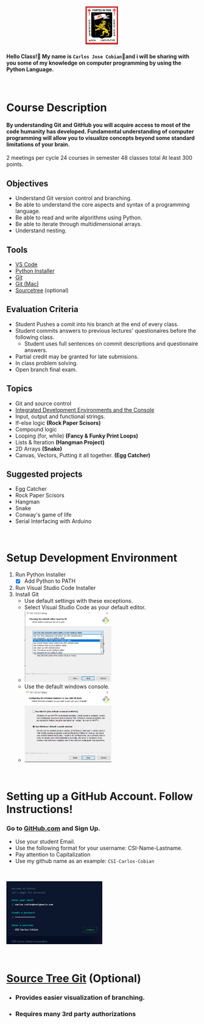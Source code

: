 <div style="text-align:center">
        <img    src="images/csi.png" 
                title="Colegio San Ignacio" 
                width="20%" 
                height="20%" />
        <br>
</div>

#### Hello Class!👋 My name is `Carlos Jose Cobian`🧙and i will be sharing with you some of my knowledge on computer programming by using the Python Language.

<br>

# Course Description
#### By understanding Git and GitHub you will acquire access to most of the code humanity has developed. Fundamental understanding of computer programming will allow you to visualize concepts beyond some standard limitations of your brain. 

2 meetings per cycle
24 courses in semester
48 classes total
At least 300 points.

## Objectives
* Understand Git version control and branching.
* Be able to understand the core aspects and syntax of a programming language.
* Be able to read and write algorithms using Python.  
* Be able to iterate through multidimensional arrays.
* Understand nesting.

## Tools
* [VS Code](https://code.visualstudio.com/download)
* [Python Installer](https://www.python.org/downloads/)
* [Git](https://git-scm.com/downloads)
* [Git (Mac)](https://sourceforge.net/projects/git-osx-installer/files/)
* [Sourcetree](https://www.sourcetreeapp.com/) (optional)

## Evaluation Criteria
* Student Pushes a comit into his branch at the end of every class. 
* Student commits answers to previous lectures' questionaires before the following class. 
   - Student uses full sentences on commit descriptions and questionaire answers. 
* Partial credit may be granted for late submisions.
* In class problem solving.
* Open branch final exam. 

## Topics
* Git and source control
* [Integrated Development Environments and the Console](/../../tree/main/Modules/Module2/Module2.md)
* Input, output and functional strings.
* If-else logic **(Rock Paper Scisors)**
* Compound logic
* Looping (for, while) **(Fancy & Funky Print Loops)**
* Lists & Iteration **(Hangman Project)**
* 2D Arrays **(Snake)**
* Canvas, Vectors, Putting it all together. **(Egg Catcher)** 

## Suggested projects
* Egg Catcher
* Rock Paper Scisors
* Hangman
* Snake
* Conway's game of life
* Serial Interfacing with Arduino

<br>

# Setup Development Environment
1. Run Python Installer
   - [X] Add Python to PATH
2. Run Visual Studio Code Installer
3. Install Git
   - Use default settings with these exceptions.
   - Select Visual Studio Code as your default editor.
   - <img    src="images/GitSelect.png" 
	title="Select Visual Studio Code as your default editor" 
        width="50%" 
        height="50%" />
   - Use the default windows console.
   - <img    src="images/DefaultConsole.png" 
	title="Select Windows Console." 
        width="50%" 
        height="50%" />

<br>

# Setting up a GitHub Account. Follow Instructions!
### Go to [GitHub.com](https://github.com) and Sign Up.
* Use your student Email.
* Use the following format for your username: CSI-Name-Lastname. 
* Pay attention to Capitalization
* Use my github name as an example: `CSI-Carlos-Cobian`
<br>

<img    src="images/GitHubSetup.png" 
        title="Create Account" 
        width="50%" 
        height="50%" />

<br>

# [Source Tree Git](/../../tree/main/Modules/SourceTree/Setup.md) **(Optional)** 

* ### Provides easier visualization of branching. 
* ### Requires many 3rd party authorizations